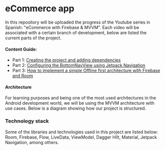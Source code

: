 # eCommerce app

In this repository will be uploaded the progress of the Youtube series in Spanish: "eCommerce with Firebase & MVVM". 
Each video will be associated with a certain branch of development, below are listed the current parts of the project.

#### Content Guide:
* Part 1: [Creating the project and adding dependencies](https://www.youtube.com/watch?v=MZdjf4PBE9g)
* Part 2: [Configuring the BottomNavView using Jetpack Navigation](https://www.youtube.com/watch?v=5xIaTPkqBGg)
* Part 3: [How to implement a simple Offline first architecture with Firebase and Room](https://www.youtube.com/watch?v=MXHNKbIYtaA)

#### Architecture
For learning purposes and being one of the most used architectures in the Android development world, we will be using the MVVM 
architecture with use cases. Below is a diagram showing how our project is structured.

### Technology stack

Some of the libraries and technologies used in this project are listed below: Room, Firebase, Flow, LiveData, ViewModel, Dagger Hilt, 
Material, Jetpack Navigation, among others.
